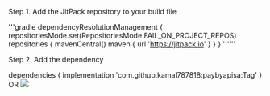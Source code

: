 Step 1. Add the JitPack repository to your build file

'''gradle
dependencyResolutionManagement {
		repositoriesMode.set(RepositoriesMode.FAIL_ON_PROJECT_REPOS)
		repositories {
			mavenCentral()
			maven { url 'https://jitpack.io' }
		}
	}
 ''''''

Step 2. Add the dependency

dependencies {
	        implementation 'com.github.kamal787818:paybyapisa:Tag'
	}
  OR
  [![](https://jitpack.io/v/kamal787818/paybyapisa.svg)](https://jitpack.io/#kamal787818/paybyapisa)
